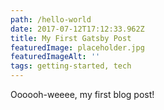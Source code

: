```yaml
---
path: /hello-world
date: 2017-07-12T17:12:33.962Z
title: My First Gatsby Post
featuredImage: placeholder.jpg
featuredImageAlt: ''
tags: getting-started, tech
---
```


Oooooh-weeee, my first blog post!